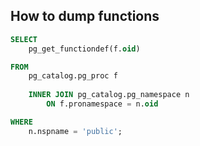 
## How to dump functions

```sql
SELECT 
    pg_get_functiondef(f.oid)

FROM 
    pg_catalog.pg_proc f
    
    INNER JOIN pg_catalog.pg_namespace n 
        ON f.pronamespace = n.oid

WHERE 
    n.nspname = 'public';
```